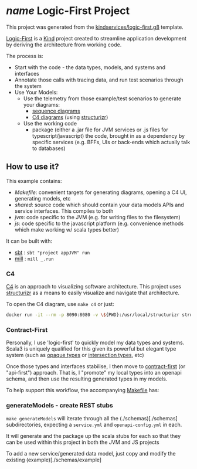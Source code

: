 # $name$ Logic-First Project

This project was generated from the [kindservices/logic-first.g8](https://github.com/kindservices/logic-first.g8) template.

[Logic-First](https://github.com/kindservices/logic-first) is a [Kind](https://www.kindservices.co.uk/) project created 
to streamline application development by deriving the architecture from working code.

The process is:

 * Start with the code - the data types, models, and systems and interfaces
 * Annotate those calls with tracing data, and run test scenarios through the system
 * Use Your Models:
   * Use the telemetry from those example/test scenarios to generate your diagrams:
     * [sequence diagrams](https://mermaid.js.org/syntax/sequenceDiagram.html)
     * [C4 diagrams](https://c4model.com/) (using [structurizr](https://docs.structurizr.com/))
   * Use the working code 
     * package (either a .jar file for JVM services or .js files for typescript/javascript) the code, brought in as a dependency by specific services (e.g. BFFs, UIs or back-ends which actually talk to databases)
 
## How to use it?

This example contains:

 - *Makefile*: convenient targets for generating diagrams, opening a C4 UI, generating models, etc 
 - *shared*: source code which should contain your data models APIs and service interfaces. This compiles to both
 - *jvm*: code specific to the JVM (e.g. for writing files to the filesystem)
 - *js*: code specific to the javascript platform (e.g. convenience methods which make working w/ scala types better)

It can be built with:

 * [sbt](https://www.scala-sbt.org/) : `sbt "project appJVM" run`
 * [mill](https://mill-build.org/mill/0.11.12/Java_Intro_to_Mill.html) : `mill _.run`

### C4

[C4](https://c4model.com/) is an approach to visualizing software architecture.
This project uses [structurizr](https://docs.structurizr.com/) as a means to easily visualize and navigate that architecture.

To open the C4 diagram, use `make c4` or just:

```sh
docker run -it --rm -p 8090:8080 -v \${PWD}:/usr/local/structurizr structurizr/lite
```

### Contract-First

Personally, I use 'logic-first' to quickly model my data types and systems.
Scala3 is uniquely qualified for this given its powerful but elegant type system (such as [opaque types](https://docs.scala-lang.org/scala3/book/types-opaque-types.html) or [intersection types](https://docs.scala-lang.org/scala3/book/types-intersection.html), etc)

Once those types and interfaces stabilise, I then move to [contract-first](https://swagger.io/resources/articles/adopting-an-api-first-approach/) (or "api-first") approach.
That is, I "promote" my local types into an openapi schema, and then use the resulting generated types in my models.

To help support this workflow, the accompanying [Makefile](./Makefile) has:

### generateModels - create REST stubs
`make generateModels` will iterate through all the (./schemas)[./schemas] subdirectories, expecting a `service.yml` and `openapi-config.yml` in each.

It will generate and the package up the scala stubs for each so that they can be used within this project in both the JVM and JS projects

To add a new service/generated data model, just copy and modify the existing (example)[./schemas/example]
